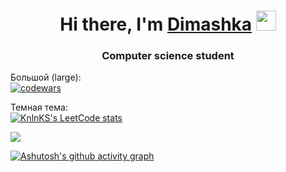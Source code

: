 <h1 align="center">Hi there, I'm <a href="https://drive.google.com/file/d/1OiR3BBv1ZD6a5ZWQH3exzjkozLQlgqoD/view?usp=sharing" target="_blank">Dimashka</a> 
<img src="https://github.com/blackcater/blackcater/raw/main/images/Hi.gif" height="32"/></h1>
<h3 align="center">Computer science student</h3>

Большой (large):  
[![codewars](https://www.codewars.com/users/Diqosh/badges/large)](https://www.codewars.com/users/Diqosh)

Темная тема:  
[![KnlnKS's LeetCode stats](https://leetcode-stats-six.vercel.app/api?username=Diqosh&theme=dark)](https://github.com/Diqosh/leetcode-stats)

![](https://komarev.com/ghpvc/?username=Diqosh)


[![Ashutosh's github activity graph](https://activity-graph.herokuapp.com/graph?username=Diqosh)](https://github.com/Diqosh/github-readme-activity-graph)
